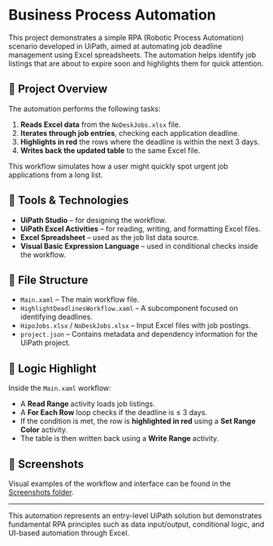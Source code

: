 # Business Process Automation

This project demonstrates a simple RPA (Robotic Process Automation) scenario developed in UiPath, aimed at automating job deadline management using Excel spreadsheets. The automation helps identify job listings that are about to expire soon and highlights them for quick attention.

## 📁 Project Overview

The automation performs the following tasks:

1. **Reads Excel data** from the `NoDeskJobs.xlsx` file.
2. **Iterates through job entries**, checking each application deadline.
3. **Highlights in red** the rows where the deadline is within the next 3 days.
4. **Writes back the updated table** to the same Excel file.

This workflow simulates how a user might quickly spot urgent job applications from a long list.

## 🔧 Tools & Technologies

- **UiPath Studio** – for designing the workflow.
- **UiPath Excel Activities** – for reading, writing, and formatting Excel files.
- **Excel Spreadsheet** – used as the job list data source.
- **Visual Basic Expression Language** – used in conditional checks inside the workflow.

## 📂 File Structure

- `Main.xaml` – The main workflow file.
- `HighlightDeadlinesWorkflow.xaml` – A subcomponent focused on identifying deadlines.
- `HipoJobs.xlsx` / `NoDeskJobs.xlsx` – Input Excel files with job postings.
- `project.json` – Contains metadata and dependency information for the UiPath project.

## 🧠 Logic Highlight

Inside the `Main.xaml` workflow:
- A **Read Range** activity loads job listings.
- A **For Each Row** loop checks if the deadline is ≤ 3 days.
- If the condition is met, the row is **highlighted in red** using a **Set Range Color** activity.
- The table is then written back using a **Write Range** activity.

## 📸 Screenshots

Visual examples of the workflow and interface can be found in the [Screenshots folder](https://github.com/dllrazvi/Business-Process-Automation/tree/main/Screenshots).

---

This automation represents an entry-level UiPath solution but demonstrates fundamental RPA principles such as data input/output, conditional logic, and UI-based automation through Excel.
